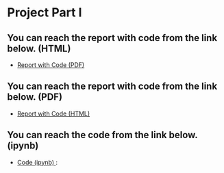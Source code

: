 

# Project Part I
## You can reach the report with code from the link below. (HTML)
* [Report with Code (PDF) ](https://bu-ie-423.github.io/fall-23-AltayBasaran/Part1.html)

## You can reach the report with code from the link below. (PDF)
* [Report with Code (HTML) ](https://bu-ie-423.github.io/fall-23-AltayBasaran/Part1.html)
  
## You can reach the code from the link below. (ipynb)
* [Code (ipynb) ](https://bu-ie-423.github.io/fall-23-AltayBasaran/423_proje.ipynb):
